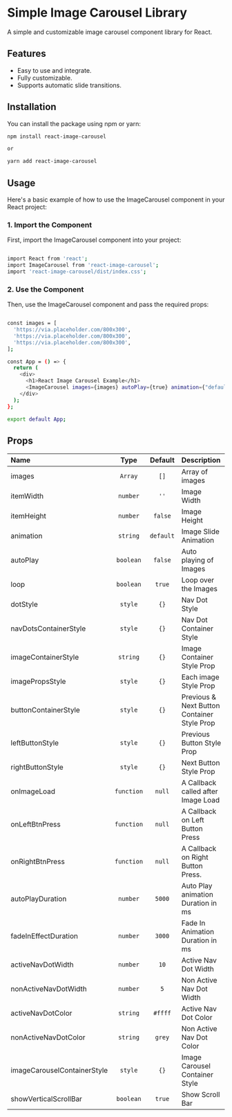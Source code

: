 # Simple Image Carousel Library


A simple and customizable image carousel component library for React.

## Features

- Easy to use and integrate.
- Fully customizable.
- Supports automatic slide transitions.

## Installation

You can install the package using npm or yarn:

```bash
npm install react-image-carousel

or 

yarn add react-image-carousel

```

## Usage

Here's a basic example of how to use the ImageCarousel component in your React project:

### 1. Import the Component
First, import the ImageCarousel component into your project:

```bash

import React from 'react';
import ImageCarousel from 'react-image-carousel';
import 'react-image-carousel/dist/index.css'; 

```

### 2. Use the Component
Then, use the ImageCarousel component and pass the required props:

```bash

const images = [
  'https://via.placeholder.com/800x300',
  'https://via.placeholder.com/800x300', 
  'https://via.placeholder.com/800x300',
];

const App = () => {
  return (
    <div>
      <h1>React Image Carousel Example</h1>
      <ImageCarousel images={images} autoPlay={true} animation={"default"} />
    </div>
  );
};

export default App;

```

## Props

| Name                    |                                                                        Type                                                                        |              Default              | Description                                                                                                                                                           |
| :---------------------- | :------------------------------------------------------------------------------------------------------------------------------------------------: | :-------------------------------: | :-------------------------------------------------------------------------------------------------------------------------------------------------------------------- |
| images              |                                                                      `Array`                                                                      |               `[]`                | Array of images                                                                                                                          |
| itemWidth              |                                                                      `number`                                                                      |               `''`                | Image Width                                                                    |
| itemHeight                     |                                                                     `number`                                                                      |              `false`              | Image Height                                                                                                                |
| animation           |                                                                      `string`                                                                      |                `default`                | Image Slide Animation                                                                                                                                             |
| autoPlay               |                                                                     `boolean`                                                                      |              `false`               | Auto playing of Images                                                                                                                         |
| loop               |                                                                     `boolean`                                                                      |              `true`               | Loop over the Images                                                                                                                           |
| dotStyle                  |                                                                     `style`                                                                      |              `{}`               | Nav Dot Style                                                                                                                                          |
| navDotsContainerStyle                  |                                                                     `style`                                                                      |              `{}`               | Nav Dot Container Style                                                                                                                                          |
| imageContainerStyle |                                                                 `string`                                                                  |               `{}`                | Image Container Style Prop |
| imagePropsStyle         |                                                                       `style`                                                                        |              `{}`               | Each image Style Prop                                                                                                                              |
| buttonContainerStyle        |                                                                       `style`                                                                        |              `{}`               | Previous & Next Button Container Style Prop                                                                                                                               |
| leftButtonStyle               |                                                                       `style`                                                                        |               `{}`                | Previous Button Style Prop                                                                                                                                |
| rightButtonStyle       |                                                                       `style`                                                                        |               `{}`                | Next Button Style Prop                                                                                       |
| onImageLoad                |                                                                     `function`                                                                      |               `null`               | A Callback called after Image Load                                                                                                                                                         |
| onLeftBtnPress        |                                                                      `function`                                                                      |               `null`                | A Callback on Left Button Press                                                                                            |
| onRightBtnPress             |                                                                     `function`                                                                     |              `null`               | A Callback on Right Button Press.                                                                                                                                   |
| autoPlayDuration            |                                                                     `number`                                                                     |              `5000`               | Auto Play animation Duration in ms                                                                                                                                  |
| fadeInEffectDuration             |                                                                      `number`                                                                      |  `3000`   | Fade In Animation Duration in ms                                                                                                |
| activeNavDotWidth               |                                                                      `number`                                                                      |               `10`                | Active Nav Dot Width                                                 |
| nonActiveNavDotWidth          |                                                                      `number`                                                                      |   `5`   | Non Active Nav Dot Width                         |
| activeNavDotColor            |                                                                      `string`                                                                      | `#ffff` | Active Nav Dot Color                                                                                                                                       |
| nonActiveNavDotColor         |                                                                     `string`                                                                      |              `grey`               | Non Active Nav Dot Color                                                                                                                       |
| imageCarouselContainerStyle                |                                                                     `style`                                                                      |              `{}`              | Image Carousel Container Style  
| showVerticalScrollBar                |                                                                     `boolean`                                                                      |              `true`              | Show Scroll Bar                                                                                                                                                             
